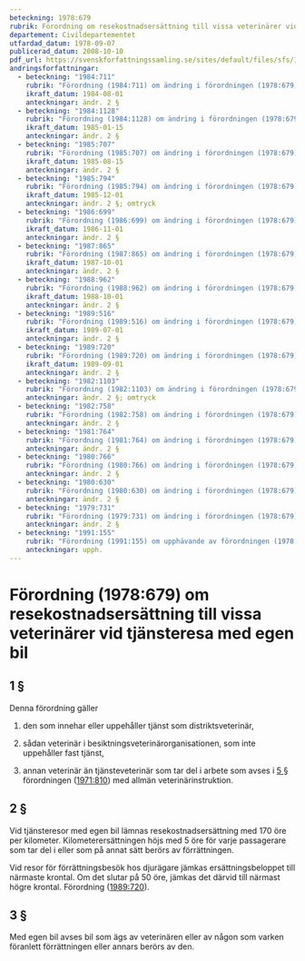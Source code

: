 ```yaml
---
beteckning: 1978:679
rubrik: Förordning om resekostnadsersättning till vissa veterinärer vid tjänsteresa med egen bil
departement: Civildepartementet
utfardad_datum: 1978-09-07
publicerad_datum: 2008-10-10
pdf_url: https://svenskforfattningssamling.se/sites/default/files/sfs/1978-09/SFS1978-679.pdf
andringsforfattningar:
  - beteckning: "1984:711"
    rubrik: "Förordning (1984:711) om ändring i förordningen (1978:679) om resekostnadsersättning till vissa veterinärer vid tjänsteresa med egen bil"
    ikraft_datum: 1984-08-01
    anteckningar: ändr. 2 §
  - beteckning: "1984:1128"
    rubrik: "Förordning (1984:1128) om ändring i förordningen (1978:679) om resekostnadsersättning till vissa veterinärer vid tjänsteresa med egen bil"
    ikraft_datum: 1985-01-15
    anteckningar: ändr. 2 §
  - beteckning: "1985:707"
    rubrik: "Förordning (1985:707) om ändring i förordningen (1978:679) om resekostnadsersättning till vissa veterinärer vid tjänsteresa med egen bil"
    ikraft_datum: 1985-08-15
    anteckningar: ändr. 2 §
  - beteckning: "1985:794"
    rubrik: "Förordning (1985:794) om ändring i förordningen (1978:679) om resekostnadsersättning till vissa veterinärer vid tjänsteresa med egen bil"
    ikraft_datum: 1985-12-01
    anteckningar: ändr. 2 §; omtryck
  - beteckning: "1986:699"
    rubrik: "Förordning (1986:699) om ändring i förordningen (1978:679) om resekostnadsersättning till vissa veterinärer vid tjänsteresa med egen bil"
    ikraft_datum: 1986-11-01
    anteckningar: ändr. 2 §
  - beteckning: "1987:865"
    rubrik: "Förordning (1987:865) om ändring i förordningen (1978:679) om resekostnadsersättning till vissa veterinärer vid tjänsteresa med egen bil"
    ikraft_datum: 1987-10-01
    anteckningar: ändr. 2 §
  - beteckning: "1988:962"
    rubrik: "Förordning (1988:962) om ändring i förordningen (1978:679) om resekostnadsersättning till vissa veterinärer vid tjänsteresa med egen bil"
    ikraft_datum: 1988-10-01
    anteckningar: ändr. 2 §
  - beteckning: "1989:516"
    rubrik: "Förordning (1989:516) om ändring i förordningen (1978:679) om resekostnadsersättning till vissa veterinärer vid tjänsteresa med egen bil"
    ikraft_datum: 1989-07-01
    anteckningar: ändr. 2 §
  - beteckning: "1989:720"
    rubrik: "Förordning (1989:720) om ändring i förordningen (1978:679) om resekostnadsersättning till vissa veterinärer vid tjänsteresa med egen bil"
    ikraft_datum: 1989-09-01
    anteckningar: ändr. 2 §
  - beteckning: "1982:1103"
    rubrik: "Förordning (1982:1103) om ändring i förordningen (1978:679) om resekostnadsersättning till vissa veterinärer vid tjänsteresa med egen bil"
    anteckningar: ändr. 2 §; omtryck
  - beteckning: "1982:758"
    rubrik: "Förordning (1982:758) om ändring i förordningen (1978:679) om resekostnadsersättning till vissa veterinärer vid tjänsteresa med egen bil"
    anteckningar: ändr. 2 §
  - beteckning: "1981:764"
    rubrik: "Förordning (1981:764) om ändring i förordningen (1978:679) om resekostnadsersättning till vissa veterinärer vid tjänsteresa med egen bil"
    anteckningar: ändr. 2 §
  - beteckning: "1980:766"
    rubrik: "Förordning (1980:766) om ändring i förordningen (1978:679) om resekostnadsersättning till vissa veterinärer vid tjänsteresa med egen bil"
    anteckningar: ändr. 2 §
  - beteckning: "1980:630"
    rubrik: "Förordning (1980:630) om ändring i förordningen (1978:679) om resekostnadsersättning till vissa veterinärer vid tjänsteresa med egen bil"
    anteckningar: ändr. 2 §
  - beteckning: "1979:731"
    rubrik: "Förordning (1979:731) om ändring i förordningen (1978:679) om resekostnadsersättning till vissa veterinärer vid tjänsteresa med egen bil"
    anteckningar: ändr. 2 §
  - beteckning: "1991:155"
    rubrik: "Förordning (1991:155) om upphävande av förordningen (1978:679) om resekostnadsersättning till vissa veterinärer vid tjänsteresa med egen bil"
    anteckningar: upph.
---
```


# Förordning (1978:679) om resekostnadsersättning till vissa veterinärer vid tjänsteresa med egen bil

## 1 §

Denna förordning gäller

1. den som innehar eller uppehåller tjänst som distriktsveterinär,

2. sådan veterinär i besiktningsveterinärorganisationen, som inte uppehåller fast tjänst,

3. annan veterinär än tjänsteveterinär som tar del i arbete som avses i [5 §](#5) förordningen ([1971:810](https://selex.se/eli/sfs/1971/810)) med allmän veterinärinstruktion.

## 2 §

Vid tjänsteresor med egen bil lämnas resekostnadsersättning med 170 öre per kilometer. Kilometerersättningen höjs med 5 öre för varje passagerare som tar del i eller som på annat sätt berörs av förrättningen.

Vid resor för förrättningsbesök hos djurägare jämkas ersättningsbeloppet till närmaste krontal. Om det slutar på 50 öre, jämkas det därvid till närmast högre krontal. Förordning ([1989:720](https://selex.se/eli/sfs/1989/720)).

## 3 §

Med egen bil avses bil som ägs av veterinären eller av någon som varken föranlett förrättningen eller annars berörs av den.